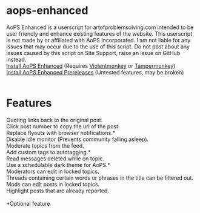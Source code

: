 # aops-enhanced
AoPS Enhanced is a userscript for artofproblemsolving.com intended to be user friendly and enhance existing features of the website. This userscript is not made by or affiliated with AoPS Incorporated. I am not liable for any issues that may occur due to the use of this script. Do not post about any issues caused by this script on Site Support, raise an issue on GitHub instead.<br>
<a href='https://github.com/epiccakeking/aops-enhanced/raw/master/aopsenhanced.user.js'>Install AoPS Enhanced</a> (Requires <a href='https://violentmonkey.github.io/get-it/'>Violentmonkey</a> or <a href='https://www.tampermonkey.net/'>Tampermonkey</a>)<br>
<a href='https://github.com/epiccakeking/aops-enhanced/raw/dev/aopsenhanced.user.js'>Install AoPS Enhanced Prereleases</a> (Untested features, may be broken)<br>
<br>
# Features
Quoting links back to the original post.<br>
Click post number to copy the url of the post.<br>
Replace flyouts with browser notifications.\*<br>
Disable idle monitor (Prevents community falling asleep).<br>
Moderate topics from the feed.<br>
Add custom tags to autotagging.\*<br>
Read messages deleted while on topic.<br>
Use a schedulable dark theme for AoPS.\*<br>
Moderators can edit in locked topics.<br>
Threads containing certain words or phrases in the title can be filtered out.<br>
Mods can edit posts in locked topics.<br>
Highlight posts that are already reported.<br>
<br>
*Optional feature
